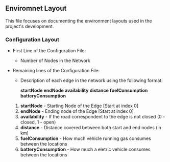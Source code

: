 ## Enviromnet Layout 

This file focuses on documenting the environment layouts used in the project's development.

### Configuration Layout

- First Line of the Configuration File:
    - Number of Nodes in the Network

- Remaining lines of the Configuration File:
    - Description of each edge in the network using the following format:
    
        __startNode__ __endNode__ __availability__ __distance__ __fuelConsumption__ __batteryConsumption__

    1. **startNode** - Starting Node of the Edge [Start at index 0]
    2. **endNode** - Ending node of the Edge [Start at index 0]
    3. **availability** - If the road correspondent to the edge is not closed (0 - closed, 1 - open)
    4. **distance** - Distance covered between both start and end nodes (in km)
    5. **fuelConsumption** - How much vehicle running gas consumes between the locations
    5. **batteryConsumption** - How much a eletric vehicle consumes between the locations

